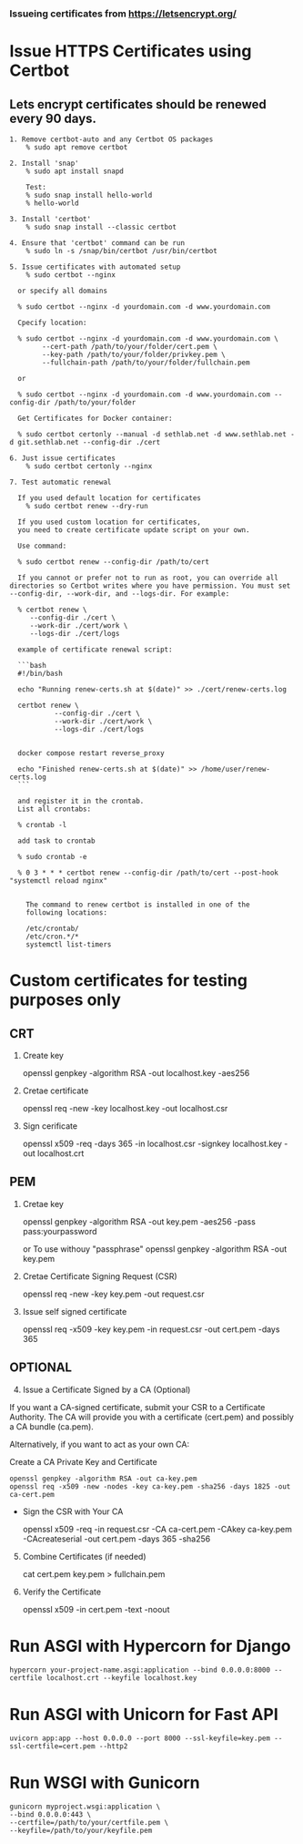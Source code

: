 ### Issueing certificates from https://letsencrypt.org/

# Issue HTTPS Certificates using Certbot

## Lets encrypt certificates should be renewed every 90 days.

    1. Remove certbot-auto and any Certbot OS packages
    	% sudo apt remove certbot

    2. Install 'snap'
    	% sudo apt install snapd

    	Test:
    	% sudo snap install hello-world
    	% hello-world

    3. Install 'certbot'
    	% sudo snap install --classic certbot

    4. Ensure that 'certbot' command can be run
    	% sudo ln -s /snap/bin/certbot /usr/bin/certbot

    5. Issue certificates with automated setup
    	% sudo certbot --nginx

      or specify all domains

      % sudo certbot --nginx -d yourdomain.com -d www.yourdomain.com

      Cpecify location:

      % sudo certbot --nginx -d yourdomain.com -d www.yourdomain.com \
            --cert-path /path/to/your/folder/cert.pem \
            --key-path /path/to/your/folder/privkey.pem \
            --fullchain-path /path/to/your/folder/fullchain.pem

      or

      % sudo certbot --nginx -d yourdomain.com -d www.yourdomain.com --config-dir /path/to/your/folder

      Get Certificates for Docker container:

      % sudo certbot certonly --manual -d sethlab.net -d www.sethlab.net -d git.sethlab.net --config-dir ./cert

    6. Just issue certificates
    	% sudo certbot certonly --nginx

    7. Test automatic renewal

      If you used default location for certificates
    	% sudo certbot renew --dry-run

      If you used custom location for certificates,
      you need to create certificate update script on your own.

      Use command:

      % sudo certbot renew --config-dir /path/to/cert

      If you cannot or prefer not to run as root, you can override all directories so Certbot writes where you have permission. You must set --config-dir, --work-dir, and --logs-dir. For example:

      % certbot renew \
         --config-dir ./cert \
         --work-dir ./cert/work \
         --logs-dir ./cert/logs

      example of certificate renewal script:

      ```bash
      #!/bin/bash

      echo "Running renew-certs.sh at $(date)" >> ./cert/renew-certs.log

      certbot renew \
               --config-dir ./cert \
               --work-dir ./cert/work \
               --logs-dir ./cert/logs


      docker compose restart reverse_proxy

      echo "Finished renew-certs.sh at $(date)" >> /home/user/renew-certs.log
      ```

      and register it in the crontab.
      List all crontabs:

      % crontab -l

      add task to crontab

      % sudo crontab -e

      % 0 3 * * * certbot renew --config-dir /path/to/cert --post-hook "systemctl reload nginx"


    	The command to renew certbot is installed in one of the
    	following locations:

    	/etc/crontab/
    	/etc/cron.*/*
    	systemctl list-timers

# Custom certificates for testing purposes only

## CRT

1. Create key

   openssl genpkey -algorithm RSA -out localhost.key -aes256

2. Cretae certificate

   openssl req -new -key localhost.key -out localhost.csr

3. Sign cerificate

   openssl x509 -req -days 365 -in localhost.csr -signkey localhost.key -out localhost.crt

## PEM

1. Cretae key

   openssl genpkey -algorithm RSA -out key.pem -aes256 -pass pass:yourpassword

   or
   To use withouy "passphrase"
   openssl genpkey -algorithm RSA -out key.pem

2. Cretae Certificate Signing Request (CSR)

   openssl req -new -key key.pem -out request.csr

3. Issue self signed certificate

   openssl req -x509 -key key.pem -in request.csr -out cert.pem -days 365

## OPTIONAL

4. Issue a Certificate Signed by a CA (Optional)

If you want a CA-signed certificate, submit your CSR
to a Certificate Authority. The CA will
provide you with a certificate (cert.pem) and possibly a CA bundle (ca.pem).

Alternatively, if you want to act as your own CA:

Create a CA Private Key and Certificate

    openssl genpkey -algorithm RSA -out ca-key.pem
    openssl req -x509 -new -nodes -key ca-key.pem -sha256 -days 1825 -out ca-cert.pem

- Sign the CSR with Your CA

  openssl x509 -req -in request.csr -CA ca-cert.pem -CAkey ca-key.pem -CAcreateserial -out cert.pem -days 365 -sha256

5. Combine Certificates (if needed)

   cat cert.pem key.pem > fullchain.pem

6. Verify the Certificate

   openssl x509 -in cert.pem -text -noout

# Run ASGI with Hypercorn for Django

    hypercorn your-project-name.asgi:application --bind 0.0.0.0:8000 --certfile localhost.crt --keyfile localhost.key

# Run ASGI with Unicorn for Fast API

    uvicorn app:app --host 0.0.0.0 --port 8000 --ssl-keyfile=key.pem --ssl-certfile=cert.pem --http2

# Run WSGI with Gunicorn

    gunicorn myproject.wsgi:application \
    --bind 0.0.0.0:443 \
    --certfile=/path/to/your/certfile.pem \
    --keyfile=/path/to/your/keyfile.pem
